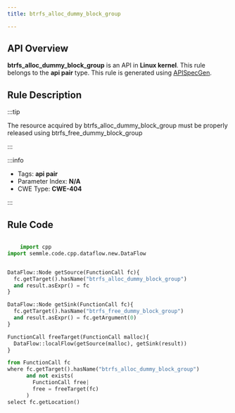 ```yaml
---
title: btrfs_alloc_dummy_block_group

---
```



## API Overview
**btrfs_alloc_dummy_block_group** is an API in **Linux kernel**. This rule belongs to the **api pair** type. This rule is generated using [APISpecGen](../../tools/APISpecGen).
## Rule Description

:::tip

The resource acquired by btrfs_alloc_dummy_block_group must be properly released using btrfs_free_dummy_block_group

:::

:::info

- Tags: **api pair**
- Parameter Index: **N/A**
- CWE Type: **CWE-404**

:::

## Rule Code
```python

    import cpp
import semmle.code.cpp.dataflow.new.DataFlow


DataFlow::Node getSource(FunctionCall fc){
  fc.getTarget().hasName("btrfs_alloc_dummy_block_group")
  and result.asExpr() = fc
}

DataFlow::Node getSink(FunctionCall fc){
  fc.getTarget().hasName("btrfs_free_dummy_block_group")
  and result.asExpr() = fc.getArgument(0)
}

FunctionCall freeTarget(FunctionCall malloc){
  DataFlow::localFlow(getSource(malloc), getSink(result))
}

from FunctionCall fc
where fc.getTarget().hasName("btrfs_alloc_dummy_block_group")
      and not exists(
        FunctionCall free| 
        free = freeTarget(fc)
      )
select fc.getLocation()

    
```